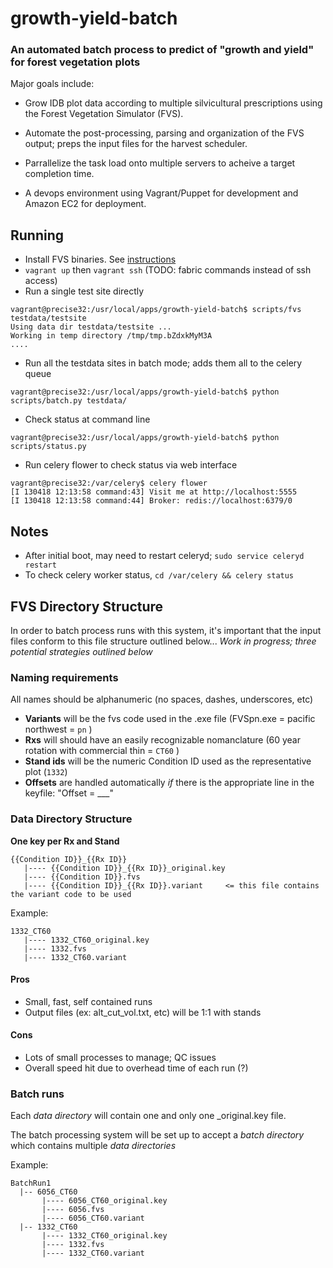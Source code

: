 # growth-yield-batch

### An automated batch process to predict of "growth and yield" for forest vegetation plots

Major goals include:

* Grow IDB plot data according to multiple silvicultural prescriptions using the Forest Vegetation Simulator (FVS).

* Automate the post-processing, parsing and organization of the FVS output; preps the input files for the harvest scheduler.

* Parrallelize the task load onto multiple servers to acheive a target completion time.

* A devops environment using Vagrant/Puppet for development and Amazon EC2 for deployment.






## Running

* Install FVS binaries. See [instructions](https://github.com/Ecotrust/growth-yield-batch/blob/master/fvsbin/README.md)
* `vagrant up` then `vagrant ssh`   (TODO: fabric commands instead of ssh access)
* Run a single test site directly

```
vagrant@precise32:/usr/local/apps/growth-yield-batch$ scripts/fvs testdata/testsite
Using data dir testdata/testsite ...
Working in temp directory /tmp/tmp.bZdxkMyM3A
....
```

* Run all the testdata sites in batch mode; adds them all to the celery queue

```
vagrant@precise32:/usr/local/apps/growth-yield-batch$ python scripts/batch.py testdata/
```

* Check status at command line

```
vagrant@precise32:/usr/local/apps/growth-yield-batch$ python scripts/status.py
```

* Run celery flower to check status via web interface
```
vagrant@precise32:/var/celery$ celery flower
[I 130418 12:13:58 command:43] Visit me at http://localhost:5555
[I 130418 12:13:58 command:44] Broker: redis://localhost:6379/0
```

## Notes

* After initial boot, may need to restart celeryd; `sudo service celeryd restart`
* To check celery worker status, `cd /var/celery && celery status`











## FVS Directory Structure

In order to batch process runs with this system, it's important that the input files conform to this file structure outlined below... *Work in progress; three potential strategies outlined below*

### Naming requirements

All names should be alphanumeric (no spaces, dashes, underscores, etc)

* **Variants** will be the fvs code used in the .exe file (FVSpn.exe = pacific northwest = `pn` )
* **Rxs** will should have an easily recognizable nomanclature (60 year rotation with commercial thin = `CT60` )
* **Stand ids** will be the numeric Condition ID used as the representative plot (`1332`)
* **Offsets** are handled automatically *if* there is the appropriate line in the keyfile: "Offset = ___"

### Data Directory Structure 
**One key per Rx and Stand**

```
{{Condition ID}}_{{Rx ID}}
   |---- {{Condition ID}}_{{Rx ID}}_original.key
   |---- {{Condition ID}}.fvs
   |---- {{Condition ID}}_{{Rx ID}}.variant     <= this file contains the variant code to be used
```

Example:

```
1332_CT60
   |---- 1332_CT60_original.key
   |---- 1332.fvs
   |---- 1332_CT60.variant 
```

#### Pros

* Small, fast, self contained runs
* Output files (ex: alt_cut_vol.txt, etc) will be 1:1 with stands

#### Cons

* Lots of small processes to manage; QC issues
* Overall speed hit due to overhead time of each run (?)

### Batch runs

Each *data directory* will contain one and only one _original.key file. 

The batch processing system will be set up to accept a *batch directory* which contains multiple *data directories*

Example:

```
BatchRun1
  |-- 6056_CT60
       |---- 6056_CT60_original.key
       |---- 6056.fvs
       |---- 6056_CT60.variant 
  |-- 1332_CT60
       |---- 1332_CT60_original.key
       |---- 1332.fvs
       |---- 1332_CT60.variant 
```
